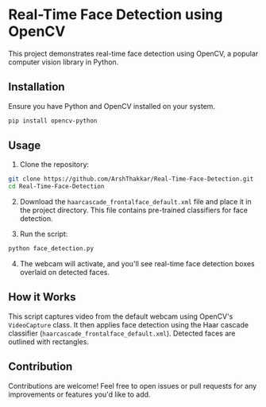 
# Real-Time Face Detection using OpenCV

This project demonstrates real-time face detection using OpenCV, a popular computer vision library in Python.

## Installation

Ensure you have Python and OpenCV installed on your system.

```bash
pip install opencv-python
```

## Usage

1. Clone the repository:

```bash
git clone https://github.com/ArshThakkar/Real-Time-Face-Detection.git
cd Real-Time-Face-Detection
```

2. Download the `haarcascade_frontalface_default.xml` file and place it in the project directory. This file contains pre-trained classifiers for face detection.

3. Run the script:

```bash
python face_detection.py
```

4. The webcam will activate, and you'll see real-time face detection boxes overlaid on detected faces.

## How it Works

This script captures video from the default webcam using OpenCV's `VideoCapture` class. It then applies face detection using the Haar cascade classifier (`haarcascade_frontalface_default.xml`). Detected faces are outlined with rectangles.

## Contribution

Contributions are welcome! Feel free to open issues or pull requests for any improvements or features you'd like to add.

